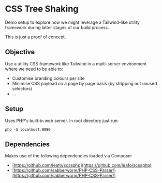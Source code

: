 # CSS Tree Shaking
Demo setup to explore how we might leverage a Tailwind-like utility framework during latter stages of our build process.

This is just a proof of concept.

## Objective
Use a utility CSS framework like Tailwind in a multi-server environment where we need to be able to:

* Customise branding colours per site
* Minimise CSS payload on a page by page basis (by stripping out unused selectors)
* ...


## Setup
Uses PHP's built-in web server. In root directory just run:

`php -S localhost:8080`

## Dependencies
Makes use of the following dependencies loaded via Composer

* [https://github.com/leafo/scssphp](https://github.com/leafo/scssphp)
* [https://github.com/sabberworm/PHP-CSS-Parser/](https://github.com/sabberworm/PHP-CSS-Parser/)